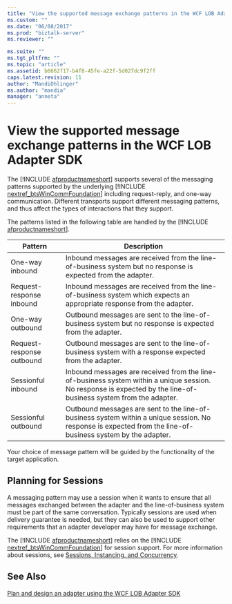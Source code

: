 ```yaml
---
title: "View the supported message exchange patterns in the WCF LOB Adapter SDK | Microsoft Docs"
ms.custom: ""
ms.date: "06/08/2017"
ms.prod: "biztalk-server"
ms.reviewer: ""

ms.suite: ""
ms.tgt_pltfrm: ""
ms.topic: "article"
ms.assetid: b6662f17-b4f8-45fe-a22f-5d027dc9f2ff
caps.latest.revision: 11
author: "MandiOhlinger"
ms.author: "mandia"
manager: "anneta"
---
```

# View the supported message exchange patterns in the WCF LOB Adapter SDK
The [!INCLUDE [afproductnameshort](../../includes/afproductnameshort-md.md)] supports several of the messaging patterns supported by the underlying [!INCLUDE [nextref_btsWinCommFoundation](../../includes/nextref-btswincommfoundation-md.md)] including request-reply, and one-way communication. Different transports support different messaging patterns, and thus affect the types of interactions that they support.  
  
 The patterns listed in the following table are handled by the [!INCLUDE [afproductnameshort](../../includes/afproductnameshort-md.md)].  
  
|Pattern|Description|  
|-------------|-----------------|  
|One-way inbound|Inbound messages are received from the line-of-business system but no response is expected from the adapter.|  
|Request-response inbound|Inbound messages are received from the line-of-business system which expects an appropriate response from the adapter.|  
|One-way outbound|Outbound messages are sent to the line-of-business system but no response is expected from the adapter.|  
|Request-response outbound|Outbound messages are sent to the line-of-business system with a response expected from the adapter.|  
|Sessionful inbound|Inbound messages are received from the line-of-business system within a unique session. No response is expected by the line-of-business system from the adapter.|  
|Sessionful outbound|Outbound messages are sent to the line-of-business system within a unique session. No response is expected from the line-of-business system by the adapter.|  
  
 Your choice of message pattern will be guided by the functionality of the target application.  
  
## Planning for Sessions  
 A messaging pattern may use a session when it wants to ensure that all messages exchanged between the adapter and the line-of-business system must be part of the same conversation. Typically sessions are used when delivery guarantee is needed, but they can also be used to support other requirements that an adapter developer may have for message exchange.  
  
 The [!INCLUDE [afproductnameshort](../../includes/afproductnameshort-md.md)] relies on the [!INCLUDE [nextref_btsWinCommFoundation](../../includes/nextref-btswincommfoundation-md.md)] for session support. For more information about sessions, see [Sessions, Instancing, and Concurrency](https://msdn.microsoft.com/library/ms731193.aspx). 
  
## See Also  
 [Plan and design an adapter using the WCF LOB Adapter SDK](../../adapters-and-accelerators/wcf-lob-adapter-sdk/plan-and-design-an-adapter-using-the-wcf-lob-adapter-sdk.md)